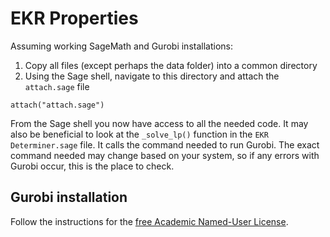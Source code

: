 # EKR Properties 

Assuming working SageMath and Gurobi installations:

1. Copy all files (except perhaps the data folder) into a common directory
2. Using the Sage shell, navigate to this directory and attach the `attach.sage` file

```
attach("attach.sage")
```

From the Sage shell you now have access to all the needed code. It may also be beneficial to look at the `_solve_lp()` function in the `EKR Determiner.sage` file. It calls the command needed to run Gurobi. The exact command needed may change based on your system, so if any errors with Gurobi occur, this is the place to check.

## Gurobi installation

Follow the instructions for the [free Academic Named-User License](https://www.gurobi.com/features/academic-named-user-license/).